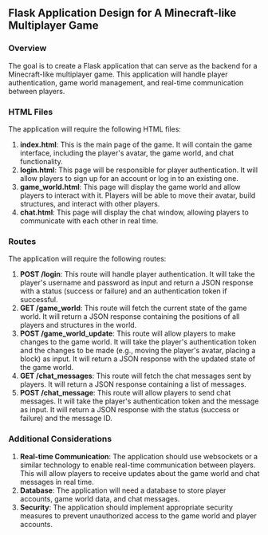 ## Flask Application Design for A Minecraft-like Multiplayer Game

### Overview
The goal is to create a Flask application that can serve as the backend for a Minecraft-like multiplayer game. This application will handle player authentication, game world management, and real-time communication between players.

### HTML Files
The application will require the following HTML files:

1. **index.html**: This is the main page of the game. It will contain the game interface, including the player's avatar, the game world, and chat functionality.
2. **login.html**: This page will be responsible for player authentication. It will allow players to sign up for an account or log in to an existing one.
3. **game_world.html**: This page will display the game world and allow players to interact with it. Players will be able to move their avatar, build structures, and interact with other players.
4. **chat.html**: This page will display the chat window, allowing players to communicate with each other in real time.

### Routes
The application will require the following routes:

1. **POST /login**: This route will handle player authentication. It will take the player's username and password as input and return a JSON response with a status (success or failure) and an authentication token if successful.
2. **GET /game_world**: This route will fetch the current state of the game world. It will return a JSON response containing the positions of all players and structures in the world.
3. **POST /game_world_update**: This route will allow players to make changes to the game world. It will take the player's authentication token and the changes to be made (e.g., moving the player's avatar, placing a block) as input. It will return a JSON response with the updated state of the game world.
4. **GET /chat_messages**: This route will fetch the chat messages sent by players. It will return a JSON response containing a list of messages.
5. **POST /chat_message**: This route will allow players to send chat messages. It will take the player's authentication token and the message as input. It will return a JSON response with the status (success or failure) and the message ID.

### Additional Considerations
1. **Real-time Communication**: The application should use websockets or a similar technology to enable real-time communication between players. This will allow players to receive updates about the game world and chat messages in real time.
2. **Database**: The application will need a database to store player accounts, game world data, and chat messages.
3. **Security**: The application should implement appropriate security measures to prevent unauthorized access to the game world and player accounts.